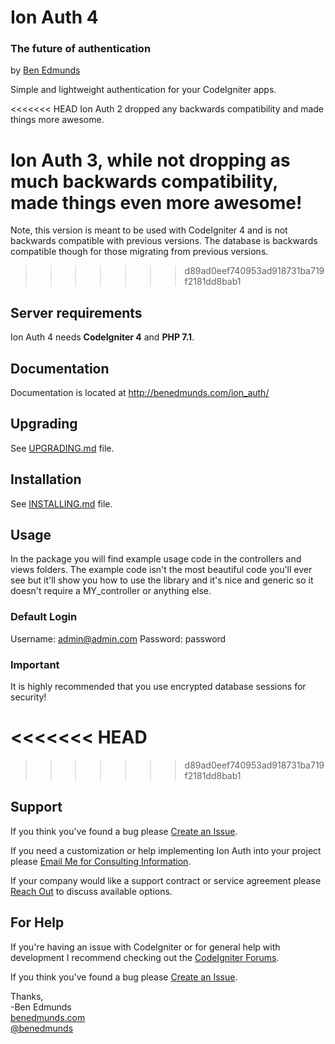 # Ion Auth 4
### The future of authentication
by [Ben Edmunds](http://benedmunds.com)

Simple and lightweight authentication for your CodeIgniter apps.

<<<<<<< HEAD
Ion Auth 2 dropped any backwards compatibility and made things more
awesome.

Ion Auth 3, while not dropping as much backwards compatibility, made things
even more awesome!
=======
Note, this version is meant to be used with CodeIgniter 4 and is not backwards compatible with previous versions.  The database is backwards compatible though for those migrating from previous versions.
>>>>>>> d89ad0eef740953ad918731ba719f2181dd8bab1

## Server requirements
Ion Auth 4 needs **CodeIgniter 4** and **PHP 7.1**.

## Documentation
Documentation is located at http://benedmunds.com/ion_auth/

## Upgrading
See [UPGRADING.md](UPGRADING.md) file.

## Installation
See [INSTALLING.md](INSTALLING.md) file.

## Usage
In the package you will find example usage code in the controllers and views
folders.  The example code isn't the most beautiful code you'll ever see but
it'll show you how to use the library and it's nice and generic so it doesn't
require a MY_controller or anything else.

### Default Login
Username: admin@admin.com
Password: password


### Important
It is highly recommended that you use encrypted database sessions for security!


<<<<<<< HEAD
=======

>>>>>>> d89ad0eef740953ad918731ba719f2181dd8bab1
## Support
If you think you've found a bug please [Create an Issue](https://github.com/benedmunds/CodeIgniter-Ion-Auth/issues).

If you need a customization or help implementing Ion Auth into your project please [Email Me for Consulting Information](mailto:ionauth_consulting@benedmunds.com).

If your company would like a support contract or service agreement please [Reach Out](mailto:ionauth_support_contract@benedmunds.com) to discuss available options.


## For Help
If you're having an issue with CodeIgniter or for general help with development I recommend checking out the [CodeIgniter Forums](http://forum.codeigniter.com).

If you think you've found a bug please [Create an Issue](https://github.com/benedmunds/CodeIgniter-Ion-Auth/issues).


Thanks,    
-Ben Edmunds       
 [benedmunds.com](http://benedmunds.com)  
 [@benedmunds](http://twitter.com/benedmunds)   

